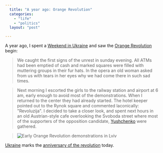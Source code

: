 ```yaml
---
  title: "A year ago: Orange Revolution"
  categories: 
    - "life"
    - "politics"
  layout: "post"

---
```

A year ago, I spent a [Weekend in Ukraine][1] and saw the [Orange Revolution][2] begin:

> We caught the first signs of the unrest in sunday evening. All ATMs had been emptied of cash and marked squares were filled with muttering groups in their fur hats. In the opera an old woman asked from us with tears in her eyes why we had come there in such sad times.

> Next morning I escorted the girls to the railway station and airport at 6 am, early enough to avoid most of the demonstrations. When I returned to the center they had already started. The hotel keeper pointed out to the Rynok square and commented laconically: "Revoluzija". I decided to take a closer look, and spent next hours in an old Austrian-style cafe overlooking the Svoboda street where most of the supporters of the opposition candidate, [Yushchenko][3] were gathered.

> ![Early Orange Revolution demonstrations in Lviv](https://s3.eu-central-1.amazonaws.com/bergie-iki-fi/Lviv_demonstration.jpg)

[Ukraine][5] marks the [anniversary of the revolution][4] today.

[1]: http://bergie.iki.fi/midcom-permalink-d64e34b6f8345a5de523e332986dc8fb
[2]: http://en.wikipedia.org/wiki/Orange_Revolution
[3]: http://en.wikipedia.org/wiki/Viktor_Yushchenko
[4]: http://news.bbc.co.uk/2/hi/europe/4459224.stm
[5]: http://en.wikipedia.org/wiki/Ukraine

